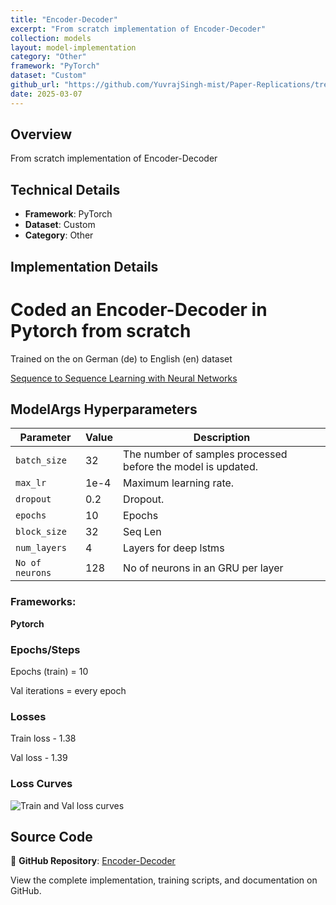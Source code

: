 ```yaml
---
title: "Encoder-Decoder"
excerpt: "From scratch implementation of Encoder-Decoder"
collection: models
layout: model-implementation
category: "Other"
framework: "PyTorch"
dataset: "Custom"
github_url: "https://github.com/YuvrajSingh-mist/Paper-Replications/tree/master/Encoder-Decoder"
date: 2025-03-07
---
```


## Overview
From scratch implementation of Encoder-Decoder

## Technical Details
- **Framework**: PyTorch
- **Dataset**: Custom
- **Category**: Other

## Implementation Details

# Coded an Encoder-Decoder in Pytorch from scratch  

Trained on the on German (de) to English (en) dataset

[Sequence to Sequence Learning with Neural Networks](https://arxiv.org/pdf/1409.3215)

## ModelArgs Hyperparameters

| Parameter    | Value    | Description                                                                 
|--------------|----------|-----------------------------------------------------------------------------|
| `batch_size` | 32       | The number of samples processed before the model is updated.                |
| `max_lr`     | 1e-4     | Maximum learning rate.                                                      |
| `dropout`    | 0.2      | Dropout.                                                                    |
| `epochs`     | 10       | Epochs                                                                      |           
| `block_size` | 32      | Seq Len                                                                     |
| `num_layers` | 4      | Layers for deep lstms                                                                |
| `No of neurons`| 128      | No of neurons in an GRU per layer                                          |    

### Frameworks:
**Pytorch**

### Epochs/Steps
Epochs (train) = 10

Val iterations = every epoch

### Losses

Train loss - 1.38

Val loss - 1.39

### Loss Curves

![Train and Val loss curves](img/loss.jpg)

## Source Code
📁 **GitHub Repository**: [Encoder-Decoder](https://github.com/YuvrajSingh-mist/Paper-Replications/tree/master/Encoder-Decoder)

View the complete implementation, training scripts, and documentation on GitHub.
